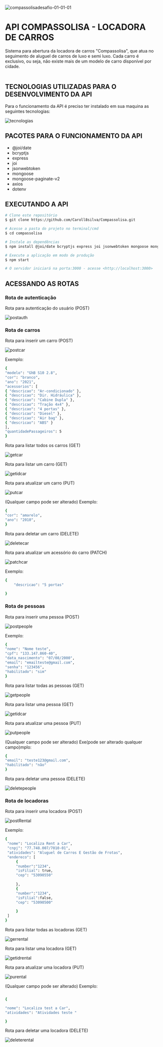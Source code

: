 ![compassolisadesafio-01-01-01](https://user-images.githubusercontent.com/63256085/152074640-4050b4af-a802-4793-bbb5-9366ef28c165.png)


# API COMPASSOLISA - LOCADORA DE CARROS

Sistema para abertura da locadora de carros "Compassolisa", que atua no seguimento de aluguel de carros de luxo e semi luxo. Cada carro é exclusivo, ou seja, não existe mais de
um modelo de carro disponível por cidade. 
<br>
<br>

## TECNOLOGIAS UTILIZADAS PARA O DESENVOLVIMENTO DA API

Para o funcionamento da API é preciso ter instalado em sua maquina as seguintes tecnologias: 

![tecnologias](https://user-images.githubusercontent.com/63256085/152076865-cd775e23-e174-4ee3-bcf9-90c30f89acf8.png)

## PACOTES PARA O FUNCIONAMENTO DA API

- @joi/date
- bcryptjs
- express
- joi
- jsonwebtoken
- mongoose
- mongoose-paginate-v2
- axios
- dotenv
## EXECUTANDO A API

```bash
# Clone este repositório
$ git clone https://github.com/Caroll8silva/Compassolisa.git

# Acesse a pasta do projeto no terminal/cmd
$ cd compassolisa

# Instale as dependências
$ npm install @joi/date bcryptjs express joi jsonwebtoken mongoose mongoose-paginate-v2 axios dotenv

# Execute a aplicação em modo de produção
$ npm start

# O servidor iniciará na porta:3000 - acesse <http://localhost:3000>
```
## ACESSANDO AS ROTAS

### Rota de autenticação
Rota para autenticação do usuário (POST)
<br>

![postauth](https://user-images.githubusercontent.com/63256085/152078609-9230bf3a-a92b-4035-8ccd-c75a9d568b1a.PNG)
<br>

### Rota de carros
Rota para inserir um carro (POST)
<br>

![postcar](https://user-images.githubusercontent.com/63256085/152078840-eebdb4b0-41b6-4814-a970-68158915087a.PNG)

Exemplo: 
```bash
{
"modelo": "GhB S10 2.8",
"cor": "branco",
"ano": "2021",
"acessorios": [
{ "descricao": "Ar-condicionado" },
{ "descricao": "Dir. Hidráulica" },
{ "descricao": "Cabine Dupla" },
{ "descricao": "Tração 4x4" },
{ "descricao": "4 portas" },
{ "descricao": "Diesel" },
{ "descricao": "Air bag" },
{ "descricao": "ABS" }
],
"quantidadePassageiros": 5
}
 ```

Rota para listar todos os carros (GET)
<br>

![getcar](https://user-images.githubusercontent.com/63256085/152079052-c25a4cd0-d34b-43dd-911d-82de0443f1bb.PNG)

Rota para listar um carro (GET)
<br>

![getidcar](https://user-images.githubusercontent.com/63256085/152079416-94c59a70-4101-4247-9be9-2af7578ad76c.PNG)

Rota para atualizar um carro (PUT)
<br>

![putcar](https://user-images.githubusercontent.com/63256085/152079575-d47dc50b-8ebf-43ad-bed3-5c9ad8c0b5ba.PNG)

(Qualquer campo pode ser alterado)
Exemplo: 
```bash
{
"cor": "amarelo",
"ano": "2010",
}
 ```
Rota para deletar um carro (DELETE)
<br>

![deletecar](https://user-images.githubusercontent.com/63256085/153996314-d64073c0-b810-46f9-b5b8-0c5a2c07e875.PNG)

Rota para atualizar um acessório do carro (PATCH)
<br>

![patchcar](https://user-images.githubusercontent.com/63256085/153996133-88cbc8ba-6033-45f4-bc1e-925ff6784bfb.png)

Exemplo: 
```bash
{ 
    "descricao": "5 portas" 
    
}
 ```
### Rota de pessoas
Rota para inserir uma pessoa (POST)
<br>

![postpeople](https://user-images.githubusercontent.com/63256085/152080110-a17014d5-7f60-425a-93d3-9f0494d511bc.PNG)

Exemplo:
```bash
{
"nome": "Nome teste",
"cpf": "133.147.860-40",
"data_nascimento": "07/08/2000",
"email": "emailteste@gmail.com",
"senha": "123456",
"habilitado": "sim"
}
 ```

Rota para listar todas as pessoas (GET)
<br>

![getpeople](https://user-images.githubusercontent.com/63256085/152080651-b7db4d80-8f1b-416d-8672-064f5701d677.PNG)

Rota para listar uma pessoa (GET)
<br>

![getidcar](https://user-images.githubusercontent.com/63256085/152080689-75c2d48e-a393-45d8-b436-76e2011e450f.PNG)

Rota para atualizar uma pessoa (PUT)
<br>

![putpeople](https://user-images.githubusercontent.com/63256085/152080711-561edf26-756d-436f-b185-522410ac35ba.PNG)

(Qualquer campo pode ser alterado)
Exe(pode ser alterado qualquer campo)mplo:
```bash
{
"email": "teste123@gmail.com",
"habilitado": "não"
}
 ```
Rota para deletar uma pessoa (DELETE)
<br>

![deletepeople](https://user-images.githubusercontent.com/63256085/152080724-d6e4df03-30a9-4f2d-a264-2ec5e3d39a19.PNG)

### Rota de locadoras

Rota para inserir uma locadora (POST)
<br>

![postRental](https://user-images.githubusercontent.com/63256085/153994863-35665c4c-0484-40c6-bc44-73881f1915bd.PNG)

Exemplo:
```bash
{
 "nome": "Localiza Rent a Car",   
 "cnpj": "77.748.007/7010-01",    
 "atividades": "Aluguel de Carros E Gestão de Frotas",    
 "endereco": [      
     {        
     "number":"1234",        
     "isFilial": true,  
     "cep": "53090550"     
         
     },
     {        
     "number":"1234",        
     "isFilial":false,  
     "cep": "53090500"     
         
     }
 ]
}
 ```
Rota para listar todas as locadoras (GET)
<br>

![gerrental](https://user-images.githubusercontent.com/63256085/153995972-5984f292-c1af-48ec-ac37-a7c17838de5d.PNG)

Rota para listar uma locadora (GET)
<br>

![getidrental](https://user-images.githubusercontent.com/63256085/153995986-87171067-7067-4ea1-a21e-09be84feba5a.png)

Rota para atualizar uma locadora (PUT)
<br>

![purental](https://user-images.githubusercontent.com/63256085/153996012-59207a14-79b4-479a-94f9-b88566d89067.PNG)

(Qualquer campo pode ser alterado)
Exemplo:
```bash

{ 

"nome": "Localiza test a Car", 
"atividades": "Atividades teste "

}
 ```
Rota para deletar uma locadora (DELETE)
<br>

![deleterental](https://user-images.githubusercontent.com/63256085/153996030-78d96224-807f-44fe-bf7f-eb50c0c25a62.PNG)

